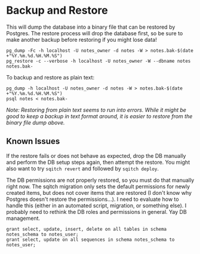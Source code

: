 # Backup and Restore
This will dump the database into a binary file that can be restored by Postgres. The restore process will drop the database first, so be sure to make another backup before restoring if you might lose data!

```
pg_dump -Fc -h localhost -U notes_owner -d notes -W > notes.bak-$(date +"%Y.%m.%d.%H.%M.%S")
pg_restore -c --verbose -h localhost -U notes_owner -W --dbname notes notes.bak-
```

To backup and restore as plain text:

```
pg_dump -h localhost -U notes_owner -d notes -W > notes.bak-$(date +"%Y.%m.%d.%H.%M.%S")
psql notes < notes.bak-
```
*Note: Restoring from plain text seems to run into errors. While it might be good to keep a backup in text format around, it is easier to restore from the binary file dump above.*

## Known Issues
If the restore fails or does not behave as expected, drop the DB manually and perform the DB setup steps again, then attempt the restore. You might also want to try `sqitch revert` and followed by `sqitch deploy`.

The DB permissions are not properly restored, so you must do that manually right now. The sqitch migration only sets the default permissions for newly created items, but does not cover items that are restored (I don't know why Postgres doesn't restore the permissions...). I need to evaluate how to handle this (either in an automated script, migration, or something else). I probably need to rethink the DB roles and permissions in general. Yay DB management.

```
grant select, update, insert, delete on all tables in schema notes_schema to notes_user;
grant select, update on all sequences in schema notes_schema to notes_user;
```
